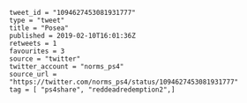 ```
tweet_id = "1094627453081931777"
type = "tweet"
title = "Posea"
published = 2019-02-10T16:01:36Z
retweets = 1
favourites = 3
source = "twitter"
twitter_account = "norms_ps4"
source_url = "https://twitter.com/norms_ps4/status/1094627453081931777"
tag = [ "ps4share", "reddeadredemption2",]
```

<p class='image'><img src='http://mnf.m17s.net/2019/02/10/DzDl3XRWoAEWKrJ.jpg' alt=''></p>

